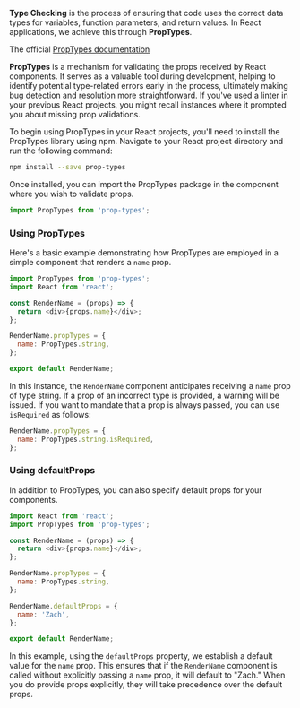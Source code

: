 **Type Checking** is the process of ensuring that code uses the correct data types for variables, function parameters, and return values. In React applications, we achieve this through **PropTypes**.

The official [PropTypes documentation](https://reactjs.org/docs/typechecking-with-proptypes.html)

**PropTypes** is a mechanism for validating the props received by React components. It serves as a valuable tool during development, helping to identify potential type-related errors early in the process, ultimately making bug detection and resolution more straightforward. If you've used a linter in your previous React projects, you might recall instances where it prompted you about missing prop validations.

To begin using PropTypes in your React projects, you'll need to install the PropTypes library using npm. Navigate to your React project directory and run the following command:

```bash
npm install --save prop-types
```

Once installed, you can import the PropTypes package in the component where you wish to validate props.

```javascript
import PropTypes from 'prop-types';
```

### Using PropTypes

Here's a basic example demonstrating how PropTypes are employed in a simple component that renders a `name` prop.

```javascript
import PropTypes from 'prop-types';
import React from 'react';

const RenderName = (props) => {
  return <div>{props.name}</div>;
};

RenderName.propTypes = {
  name: PropTypes.string,
};

export default RenderName;
```

In this instance, the `RenderName` component anticipates receiving a `name` prop of type string. If a prop of an incorrect type is provided, a warning will be issued. If you want to mandate that a prop is always passed, you can use `isRequired` as follows:

```javascript
RenderName.propTypes = {
  name: PropTypes.string.isRequired,
};
```

### Using defaultProps

In addition to PropTypes, you can also specify default props for your components.

```javascript
import React from 'react';
import PropTypes from 'prop-types';

const RenderName = (props) => {
  return <div>{props.name}</div>;
};

RenderName.propTypes = {
  name: PropTypes.string,
};

RenderName.defaultProps = {
  name: 'Zach',
};

export default RenderName;
```

In this example, using the `defaultProps` property, we establish a default value for the `name` prop. This ensures that if the `RenderName` component is called without explicitly passing a `name` prop, it will default to "Zach." When you do provide props explicitly, they will take precedence over the default props.
